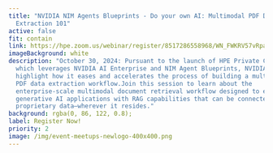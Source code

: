 ```yaml
---
title: "NVIDIA NIM Agents Blueprints - Do your own AI: Multimodal PDF Data
  Extraction 101"
active: false
fit: contain
link: https://hpe.zoom.us/webinar/register/8517286558968/WN_FWKRV57vRpaeVIN2--nGew
imageBackground: white
description: "October 30, 2024: Pursuant to the launch of HPE Private Cloud AI,
  which leverages NVIDIA AI Enterprise and NIM Agent Blueprints, NVIDIA will
  highlight how it eases and accelerates the process of building a multimodal
  PDF data extraction workflow.Join this session to learn about the
  enterprise-scale multimodal document retrieval workflow designed to enhance
  generative AI applications with RAG capabilities that can be connected to
  proprietary data–wherever it resides."
background: rgba(0, 86, 122, 0.8);
label: Register Now!
priority: 2
image: /img/event-meetups-newlogo-400x400.png
---
```

